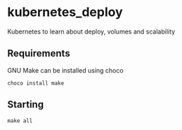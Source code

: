 
# kubernetes_deploy

Kubernetes to learn about deploy, volumes and scalability
## Requirements
GNU Make can be installed using choco
```
choco install make
```
## Starting
```
make all
```
